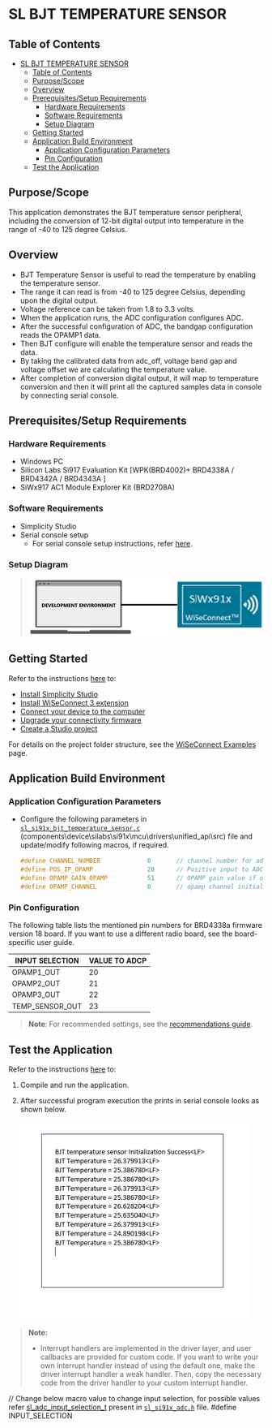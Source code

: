 # SL BJT TEMPERATURE SENSOR

## Table of Contents

- [SL BJT TEMPERATURE SENSOR](#sl-bjt-temperature-sensor)
  - [Table of Contents](#table-of-contents)
  - [Purpose/Scope](#purposescope)
  - [Overview](#overview)
  - [Prerequisites/Setup Requirements](#prerequisitessetup-requirements)
    - [Hardware Requirements](#hardware-requirements)
    - [Software Requirements](#software-requirements)
    - [Setup Diagram](#setup-diagram)
  - [Getting Started](#getting-started)
  - [Application Build Environment](#application-build-environment)
    - [Application Configuration Parameters](#application-configuration-parameters)
    - [Pin Configuration](#pin-configuration)
  - [Test the Application](#test-the-application)

## Purpose/Scope

This application demonstrates the BJT temperature sensor peripheral, including the conversion of 12-bit digital output into temperature in the range of -40 to 125 degree Celsius.

## Overview

- BJT Temperature Sensor is useful to read the temperature by enabling the temperature sensor.
- The range it can read is from -40 to 125 degree Celsius, depending upon the digital output.
- Voltage reference can be taken from 1.8 to 3.3 volts.
- When the application runs, the ADC configuration configures ADC.
- After the successful configuration of ADC, the bandgap configuration reads the OPAMP1 data.  
- Then BJT configure will enable the temperature sensor and reads the data.
- By taking the calibrated data from adc_off, voltage band gap and voltage offset we are calculating the temperature value.
- After completion of conversion digital output, it will map to temperature conversion and then it will print all the captured samples data in console by connecting serial console.

## Prerequisites/Setup Requirements

### Hardware Requirements

- Windows PC
- Silicon Labs Si917 Evaluation Kit [WPK(BRD4002)+ BRD4338A / BRD4342A / BRD4343A ]
- SiWx917 AC1 Module Explorer Kit (BRD2708A)

### Software Requirements

- Simplicity Studio
- Serial console setup
  - For serial console setup instructions, refer [here](https://docs.silabs.com/wiseconnect/latest/wiseconnect-developers-guide-developing-for-silabs-hosts/#console-input-and-output).

### Setup Diagram

> ![Figure: setupdiagram](resources/readme/setupdiagram.png)

## Getting Started

Refer to the instructions [here](https://docs.silabs.com/wiseconnect/latest/wiseconnect-getting-started/) to:

- [Install Simplicity Studio](https://docs.silabs.com/wiseconnect/latest/wiseconnect-developers-guide-developing-for-silabs-hosts/#install-simplicity-studio)
- [Install WiSeConnect 3 extension](https://docs.silabs.com/wiseconnect/latest/wiseconnect-developers-guide-developing-for-silabs-hosts/#install-the-wi-se-connect-3-extension)
- [Connect your device to the computer](https://docs.silabs.com/wiseconnect/latest/wiseconnect-developers-guide-developing-for-silabs-hosts/#connect-si-wx91x-to-computer)
- [Upgrade your connectivity firmware](https://docs.silabs.com/wiseconnect/latest/wiseconnect-developers-guide-developing-for-silabs-hosts/#update-si-wx91x-connectivity-firmware)
- [Create a Studio project](https://docs.silabs.com/wiseconnect/latest/wiseconnect-developers-guide-developing-for-silabs-hosts/#create-a-project)

For details on the project folder structure, see the [WiSeConnect Examples](https://docs.silabs.com/wiseconnect/latest/wiseconnect-examples/#example-folder-structure) page.

## Application Build Environment

### Application Configuration Parameters

- Configure the following parameters in [`sl_si91x_bjt_temperature_sensor.c`](https://github.com/SiliconLabs/wiseconnect/blob/master/components/device/silabs/si91x/mcu/drivers/unified_api/src/sl_si91x_bjt_temperature_sensor.c) (components\device\silabs\si91x\mcu\drivers\unified_api\src) file and update/modify following macros, if required.

  ```c
  #define CHANNEL_NUMBER             0       // channel number for adc
  #define POS_IP_OPAMP               20      // Positive input to ADC using OPAMP
  #define OPAMP_GAIN_OPAMP           51      // OPAMP gain value if opamp output is one of input to ADC
  #define OPAMP_CHANNEL              0       // opamp channel initializing with 0
  ```

### Pin Configuration

The following table lists the mentioned pin numbers for BRD4338a firmware version 18 board. If you want to use a different radio board, see the board-specific user guide.

  | INPUT SELECTION       | VALUE TO ADCP |
  | --------------        | ------------  |
  | OPAMP1_OUT            |         20    |
  | OPAMP2_OUT            |         21    |
  | OPAMP3_OUT            |         22    |
  | TEMP_SENSOR_OUT       |         23    |

> **Note**: For recommended settings, see the [recommendations guide](https://docs.silabs.com/wiseconnect/latest/wiseconnect-developers-guide-prog-recommended-settings/).

## Test the Application

Refer to the instructions [here](https://docs.silabs.com/wiseconnect/latest/wiseconnect-getting-started/) to:

1. Compile and run the application.
2. After successful program execution the prints in serial console looks as shown below.

    ![Figure: output](resources/readme/output.png)

> **Note:**
>
> - Interrupt handlers are implemented in the driver layer, and user callbacks are provided for custom code. If you want to write your own interrupt handler instead of using the default one, make the driver interrupt handler a weak handler. Then, copy the necessary code from the driver handler to your custom interrupt handler.

// Change below macro value to change input selection, for possible values refer [sl_adc_input_selection_t](https://docs.silabs.com/wiseconnect/latest/wiseconnect-api-reference-guide-si91x-peripherals/adc#sl-adc-input-selection-t) present in [`sl_si91x_adc.h`](https://github.com/SiliconLabs/wiseconnect/blob/master/components/device/silabs/si91x/mcu/drivers/unified_api/inc/sl_si91x_adc.h) file.
#define INPUT_SELECTION

